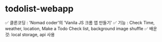 # todolist-webapp
✅ 클론코딩 : 'Nomad coder'의 'Vanila JS 크롬 앱 만들기' 
✅ 기능 : Check Time, weather, location, Make a Todo Check list, background image shuffle
✅ 배운것: local storage, api 사용

